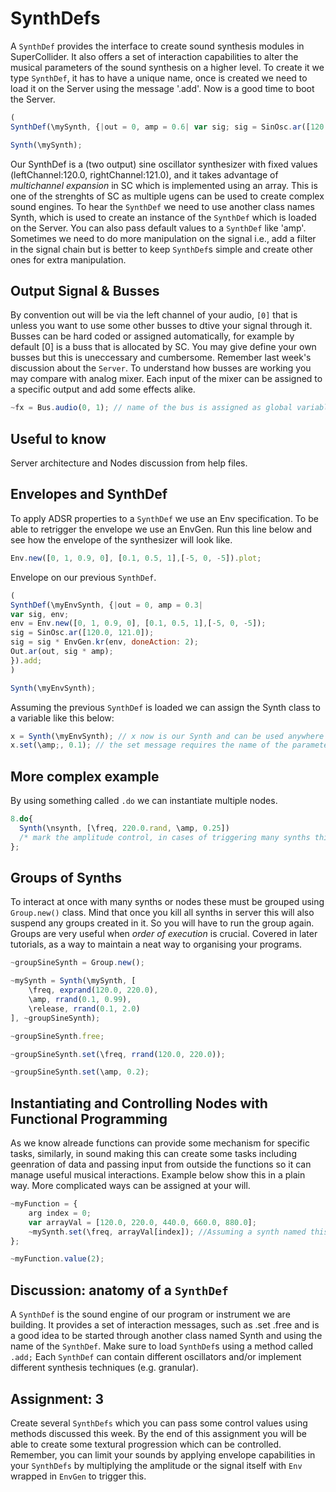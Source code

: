 # SynthDefs

A ``````SynthDef`````` provides the interface to create sound synthesis modules in SuperCollider. It also offers a set of interaction capabilities to alter the musical parameters of the sound synthesis on a higher level. To create it we type ```SynthDef```, it has to have a unique name, once is created we need to load it on the Server using the message '.add'. Now is a good time to boot the Server.

```js
(
SynthDef(\mySynth, {|out = 0, amp = 0.6| var sig; sig = SinOsc.ar([120.0, 121.0]); // a two output sine oscillator synth. sig = sig / 2; Out.ar(out, sig \* amp); }).add; )

Synth(\mySynth);
```

Our SynthDef is a (two output) sine oscillator synthesizer with fixed values (leftChannel:120.0, rightChannel:121.0), and it takes advantage of *multichannel expansion* in SC which is implemented using an array. This is one of the strenghts of SC as multiple ugens can be used to create complex sound engines. To hear the ```SynthDef``` we need to use another class names Synth, which is used to create an instance of the ```SynthDef``` which is loaded on the Server. You can also pass default values to a ```SynthDef``` like 'amp'. Sometimes we need to do more manipulation on the signal i.e., add a filter in the signal chain but is better to keep ```SynthDef```s simple and create other ones for extra manipulation.

## Output Signal & Busses
By convention out will be via the left channel of your audio, ```[0]``` that is unless you want to use some other busses to dtive your signal through it. 
Busses can be hard coded or assigned automatically, for example by default [0] is a buss that is allocated by SC. You may give define your own busses but this is uneccessary and cumbersome. Remember last week's discussion about the ```Server```. To understand how busses are working you may compare with analog mixer. Each input of the mixer can be assigned to a specific output and add some effects alike.

```js
~fx = Bus.audio(0, 1); // name of the bus is assigned as global variable inside your code.
```

## Useful to know
Server architecture and Nodes discussion from help files.

## Envelopes and SynthDef

To apply ADSR properties to a ```SynthDef``` we use an Env specification. To be able to retrigger the envelope we use an EnvGen. Run this line below and see how the envelope of the synthesizer will look like.

```js
Env.new([0, 1, 0.9, 0], [0.1, 0.5, 1],[-5, 0, -5]).plot;
```

Envelope on our previous ```SynthDef```.

```js
(
SynthDef(\myEnvSynth, {|out = 0, amp = 0.3| 
var sig, env; 
env = Env.new([0, 1, 0.9, 0], [0.1, 0.5, 1],[-5, 0, -5]); 
sig = SinOsc.ar([120.0, 121.0]); 
sig = sig * EnvGen.kr(env, doneAction: 2); 
Out.ar(out, sig * amp); 
}).add; 
)

Synth(\myEnvSynth);
```

Assuming the previous ```SynthDef``` is loaded we can assign the Synth class to a variable like this below:
```js
x = Synth(\myEnvSynth); // x now is our Synth and can be used anywhere in our program as it is a global variable. 
x.set(\amp;, 0.1); // the set message requires the name of the parameter and a value.
```

## More complex example
By using something called ```.do``` we can instantiate multiple nodes. 
```js
8.do{
  Synth(\nsynth, [\freq, 220.0.rand, \amp, 0.25]) 
  /* mark the amplitude control, in cases of triggering many synths this will naturally cause the clipping of the signal. You need to take extra care of this..*/ 
};
```

## Groups of Synths
To interact at once with many synths or nodes these must be grouped using ```Group.new()``` class. Mind that once you kill all synths in server this will also suspend any groups created in it. So you will have to run the group again. Groups are very useful when _order of execution_ is crucial. Covered in later tutorials, as a way to maintain a neat way to organising your programs.
```js
~groupSineSynth = Group.new();

~mySynth = Synth(\mySynth, [
	\freq, exprand(120.0, 220.0),
	\amp, rrand(0.1, 0.99),
	\release, rrand(0.1, 2.0)
], ~groupSineSynth);

~groupSineSynth.free;

~groupSineSynth.set(\freq, rrand(120.0, 220.0));

~groupSineSynth.set(\amp, 0.2);
```

## Instantiating and Controlling Nodes with Functional Programming
As we know alreade functions can provide some mechanism for specific tasks, similarly, in sound making this can create some tasks including geenration of data and passing input from outside the functions so it can manage useful musical interactions. Example below show this in a plain way. More complicated ways can be assigned at your will.
```js
~myFunction = {
	arg index = 0;
	var arrayVal = [120.0, 220.0, 440.0, 660.0, 880.0];
	~mySynth.set(\freq, arrayVal[index]); //Assuming a synth named this way is alreay running.
};

~myFunction.value(2);
```

## Discussion: anatomy of a ```SynthDef```

A ```SynthDef``` is the sound engine of our program or instrument we are building. It provides a set of interaction messages, such as .set .free and is a good idea to be started through another class named Synth and using the name of the ```SynthDef```. Make sure to load ```SynthDef```s using a method called ```.add;``` Each ```SynthDef``` can contain different oscillators and/or implement different synthesis techniques (e.g. granular).

## Assignment: 3
Create several ```SynthDefs``` which you can pass some control values using methods discussed this week. By the end of this assignment you will be able to create some textural progression which can be controlled. Remember, you can limit your sounds by applying envelope capabilities in your ```SynthDefs``` by multiplying the amplitude or the signal itself with ```Env``` wrapped in ```EnvGen``` to trigger this.
